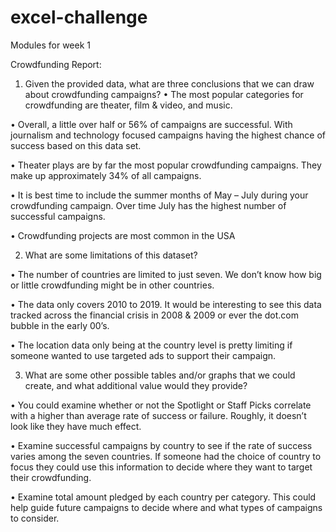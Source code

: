 # excel-challenge
Modules for week 1

Crowdfunding Report:
1.	Given the provided data, what are three conclusions that we can draw about crowdfunding campaigns?
•	The most popular categories for crowdfunding are theater, film & video, and music.

•	Overall, a little over half or 56% of campaigns are successful. With journalism and technology focused campaigns having the highest chance of success based on this data set.

•	Theater plays are by far the most popular crowdfunding campaigns. They make up approximately 34% of all campaigns.

•	It is best time to include the summer months of May – July during your crowdfunding campaign. Over time July has the highest number of successful campaigns.

•	Crowdfunding projects are most common in the USA

2.	What are some limitations of this dataset?

•	The number of countries are limited to just seven. We don’t know how big or little crowdfunding might be in other countries.

•	The data only covers 2010 to 2019. It would be interesting to see this data tracked across the financial crisis in 2008 & 2009 or ever the dot.com bubble in the early 00’s.

•	The location data only being at the country level is pretty limiting if someone wanted to use targeted ads to support their campaign.

3.	What are some other possible tables and/or graphs that we could create, and what additional value would they provide?

•	You could examine whether or not the Spotlight or Staff Picks correlate with a higher than average rate of success or failure. Roughly, it doesn’t look like they have much effect.

•	Examine successful campaigns by country to see if the rate of success varies among the seven countries. If someone had the choice of country to focus they could use this information to decide where they want to target their crowdfunding.

•	Examine total amount pledged by each country per category. This could help guide future campaigns to decide where and what types of campaigns to consider.


